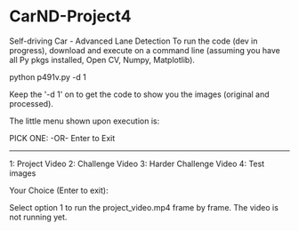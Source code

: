 # CarND-Project4
Self-driving Car - Advanced Lane Detection
To run the code (dev in progress), download and execute on a command line (assuming you have all Py pkgs installed, Open CV, Numpy, Matplotlib).

python p491v.py -d 1

Keep the '-d 1' on to get the code to show you the images (original and processed). 

The little menu shown upon execution is:

PICK ONE: -OR- Enter to Exit
___________________________________________
1:  Project Video
2:  Challenge Video
3:  Harder Challenge Video
4:  Test images

Your Choice (Enter to exit): 

Select option 1 to run the project_video.mp4 frame by frame. The video is not running yet.
